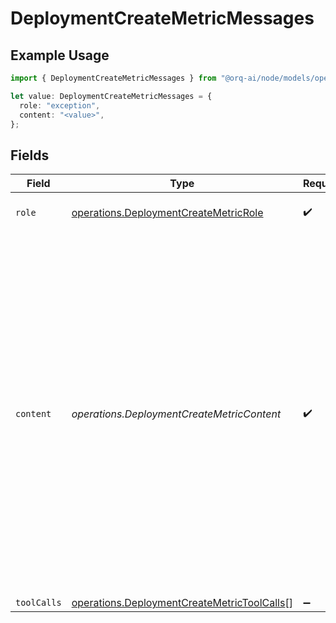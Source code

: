 # DeploymentCreateMetricMessages

## Example Usage

```typescript
import { DeploymentCreateMetricMessages } from "@orq-ai/node/models/operations";

let value: DeploymentCreateMetricMessages = {
  role: "exception",
  content: "<value>",
};
```

## Fields

| Field                                                                                                                                                                                                                                                                    | Type                                                                                                                                                                                                                                                                     | Required                                                                                                                                                                                                                                                                 | Description                                                                                                                                                                                                                                                              |
| ------------------------------------------------------------------------------------------------------------------------------------------------------------------------------------------------------------------------------------------------------------------------ | ------------------------------------------------------------------------------------------------------------------------------------------------------------------------------------------------------------------------------------------------------------------------ | ------------------------------------------------------------------------------------------------------------------------------------------------------------------------------------------------------------------------------------------------------------------------ | ------------------------------------------------------------------------------------------------------------------------------------------------------------------------------------------------------------------------------------------------------------------------ |
| `role`                                                                                                                                                                                                                                                                   | [operations.DeploymentCreateMetricRole](../../models/operations/deploymentcreatemetricrole.md)                                                                                                                                                                           | :heavy_check_mark:                                                                                                                                                                                                                                                       | The role of the prompt message                                                                                                                                                                                                                                           |
| `content`                                                                                                                                                                                                                                                                | *operations.DeploymentCreateMetricContent*                                                                                                                                                                                                                               | :heavy_check_mark:                                                                                                                                                                                                                                                       | The contents of the user message. Either the text content of the message or an array of content parts with a defined type, each can be of type `text` or `image_url` when passing in images. You can pass multiple images by adding multiple `image_url` content parts.  |
| `toolCalls`                                                                                                                                                                                                                                                              | [operations.DeploymentCreateMetricToolCalls](../../models/operations/deploymentcreatemetrictoolcalls.md)[]                                                                                                                                                               | :heavy_minus_sign:                                                                                                                                                                                                                                                       | N/A                                                                                                                                                                                                                                                                      |